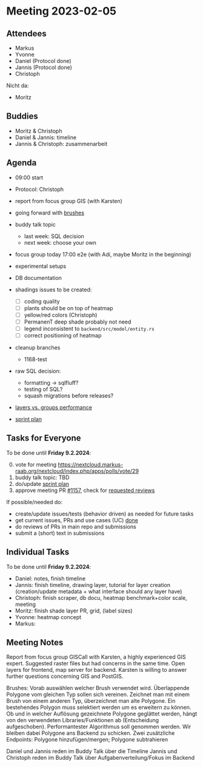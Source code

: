# Meeting 2023-02-05

## Attendees

- Markus
- Yvonne
- Daniel (Protocol done)
- Jannis (Protocol done)
- Christoph

Nicht da:

- Moritz

## Buddies

- Moritz & Christoph
- Daniel & Jannis: timeline
- Jannis & Christoph: zusammenarbeit

## Agenda

- 09:00 start
- Protocol: Christoph
- report from focus group GIS (with Karsten)
- going forward with [brushes](https://issues.permaplant.net/1151)
- buddy talk topic
  - last week: SQL decision
  - next week: choose your own
- focus group today 17:00 e2e (with Adi, maybe Moritz in the beginning)

- experimental setups
- DB documentation
- shadings issues to be created:
  - [ ] coding quality
  - [ ] plants should be on top of heatmap
  - [ ] yellow/red colors (Christoph)
  - [ ] PermanenT deep shade probably not need
  - [ ] legend inconsistent to `backend/src/model/entity.rs`
  - [ ] correct positioning of heatmap
- cleanup branches
  - 1168-test
- raw SQL decision:
  - formatting -> sqlfluff?
  - testing of SQL?
  - squash migrations before releases?
- [layers vs. groups performance](https://github.com/konvajs/konva/issues/1713)
- [sprint plan](https://project.permaplant.net)

## Tasks for Everyone

To be done until **Friday 9.2.2024**:

0. vote for meeting https://nextcloud.markus-raab.org/nextcloud/index.php/apps/polls/vote/29
1. buddy talk topic: TBD
2. do/update [sprint plan](https://project.permaplant.net)
3. approve meeting PR [#1157](https://pull.permaplant.net/1177/files),
   check for [requested reviews](https://pulls.permaplant.net/?q=is%3Aopen+user-review-requested%3A%40me)

If possible/needed do:

- create/update issues/tests (behavior driven) as needed for future tasks
- get current issues, PRs and use cases (UC) [done](../usecases/README.md)
- do reviews of PRs in main repo and submissions
- submit a (short) text in submissions

## Individual Tasks

To be done until **Friday 9.2.2024**:

- Daniel: notes, finish timeline
- Jannis: finish timeline, drawing layer, tutorial for layer creation (creation/update metadata + what interface should any layer have)
- Christoph: finish scraper, db docu, heatmap benchmark+color scale, meeting
- Moritz: finish shade layer PR, grid, (label sizes)
- Yvonne: heatmap concept
- Markus:

## Meeting Notes

Report from focus group GISCall with Karsten, a highly experienced GIS expert.
Suggested raster files but had concerns in the same time. Open layers for frontend, map server for backend.
Karsten is willing to answer further questions concerning GIS and PostGIS.

Brushes:
Vorab auswählen welcher Brush verwendet wird. Überlappende Polygone vom gleichen Typ sollen sich vereinen. Zeichnet man mit einem Brush von einem anderen Typ, überzeichnet man alte Polygone. Ein bestehendes Polygon muss selektiert werden um es erweitern zu können.
Ob und in welcher Auflösung gezeichnete Polygone geglättet werden, hängt von den verwendeten Libraries/Funktionen ab (Entscheidung aufgeschoben). Performantester Algorithmus soll genommen werden.
Wir bleiben dabei Polygone ans Backend zu schicken.
Zwei zusätzliche Endpoints: Polygone hinzufügen/mergen; Polygone subtrahieren

Daniel und Jannis reden im Buddy Talk über die Timeline
Jannis und Christoph reden im Buddy Talk über Aufgabenverteilung/Fokus im Backend
